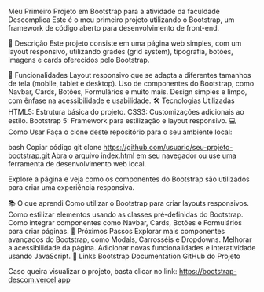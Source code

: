 Meu Primeiro Projeto em Bootstrap para a atividade da faculdade Descomplica
Este é o meu primeiro projeto utilizando o Bootstrap, um framework de código aberto para desenvolvimento de front-end. 

📄 Descrição
Este projeto consiste em uma página web simples, com um layout responsivo, utilizando grades (grid system), tipografia, botões, imagens e cards oferecidos pelo Bootstrap. 

🎯 Funcionalidades
Layout responsivo que se adapta a diferentes tamanhos de tela (mobile, tablet e desktop).
Uso de componentes do Bootstrap, como Navbar, Cards, Botões, Formulários e muito mais.
Design simples e limpo, com ênfase na acessibilidade e usabilidade.
🛠️ Tecnologias Utilizadas
HTML5: Estrutura básica do projeto.
CSS3: Customizações adicionais ao estilo.
Bootstrap 5: Framework para estilização e layout responsivo.
💻 Como Usar
Faça o clone deste repositório para o seu ambiente local:

bash
Copiar código
git clone https://github.com/usuario/seu-projeto-bootstrap.git
Abra o arquivo index.html em seu navegador ou use uma ferramenta de desenvolvimento web local.

Explore a página e veja como os componentes do Bootstrap são utilizados para criar uma experiência responsiva.

📚 O que aprendi
Como utilizar o Bootstrap para criar layouts responsivos.
Como estilizar elementos usando as classes pré-definidas do Bootstrap.
Como integrar componentes como Navbar, Cards, Botões e Formulários para criar páginas.
🚀 Próximos Passos
Explorar mais componentes avançados do Bootstrap, como Modals, Carrosséis e Dropdowns.
Melhorar a acessibilidade da página.
Adicionar novas funcionalidades e interatividade usando JavaScript.
🔗 Links
Bootstrap Documentation
GitHub do Projeto


Caso queira visualizar o projeto, basta clicar no link: https://bootstrap-descom.vercel.app
